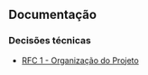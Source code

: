 
## Documentação
### Decisões técnicas

- [RFC 1 - Organização do Projeto](https://github.com/vieira-a/geek-store/blob/main/docs/rfc/rfc-1-organizacao-projeto.md)
